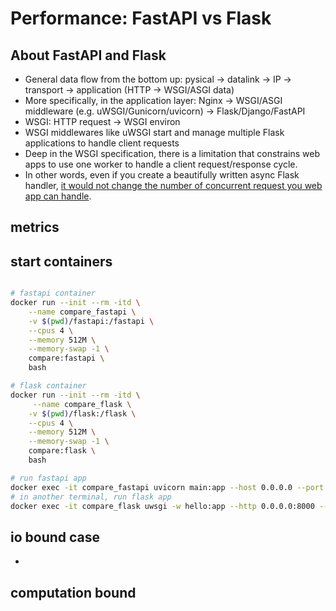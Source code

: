 # Performance: FastAPI vs Flask

## About FastAPI and Flask
- General data flow from the bottom up: pysical -> datalink -> IP -> transport -> application (HTTP -> WSGI/ASGI data)
- More specifically, in the application layer: Nginx -> WSGI/ASGI middleware (e.g. uWSGI/Gunicorn/uvicorn) -> Flask/Django/FastAPI
- WSGI: HTTP request -> WSGI environ
- WSGI middlewares like uWSGI start and manage multiple Flask applications to handle client requests
- Deep in the WSGI specification, there is a limitation that constrains web apps to use one worker to handle a client request/response cycle.
- In other words, even if you create a beautifully written async Flask handler, [it would not change the number of concurrent request you web app can handle](https://flask.palletsprojects.com/en/2.3.x/async-await/#performance).

## metrics

## start containers
```bash

# fastapi container
docker run --init --rm -itd \
    --name compare_fastapi \
    -v $(pwd)/fastapi:/fastapi \
    --cpus 4 \
    --memory 512M \
    --memory-swap -1 \
    compare:fastapi \
    bash

# flask container
docker run --init --rm -itd \
     --name compare_flask \
    -v $(pwd)/flask:/flask \
    --cpus 4 \
    --memory 512M \
    --memory-swap -1 \
    compare:flask \
    bash

# run fastapi app
docker exec -it compare_fastapi uvicorn main:app --host 0.0.0.0 --port 8000 --workers 2
# in another terminal, run flask app
docker exec -it compare_flask uwsgi -w hello:app --http 0.0.0.0:8000 --master --workers 2
```

## io bound case
-

## computation bound

